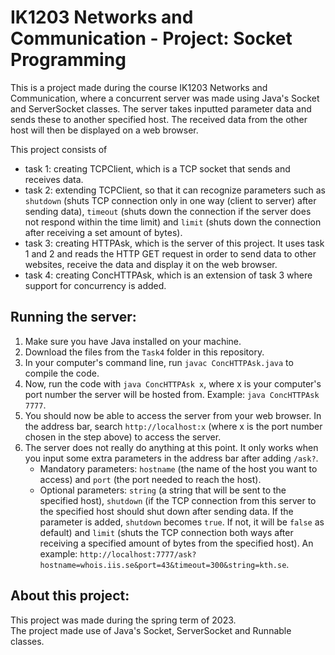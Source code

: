 # IK1203 Networks and Communication - Project: Socket Programming
<!--This is a repository for a project in the course IK1203 Networks and Communcation spring term 2023. The repository should contain all tasks for the project and will be updated during the course of the project. This repository is made as way to keep all tasks and their source code collected in one place.

This project was made by Roy L.-->

This is a project made during the course IK1203 Networks and Communication, where a concurrent server was made using Java's Socket and ServerSocket classes. The server takes inputted parameter data and sends these to another specified host. The received data from the other host will then be displayed on a web browser. 
  
This project consists of
 - task 1: creating TCPClient, which is a TCP socket that sends and receives data.
 - task 2: extending TCPClient, so that it can recognize parameters such as `shutdown` (shuts TCP connection only in one way (client to server) after sending data), `timeout` (shuts down the connection if the server does not respond within the time limit) and `limit` (shuts down the connection after receiving a set amount of bytes).
 - task 3: creating HTTPAsk, which is the server of this project. It uses task 1 and 2 and reads the HTTP GET request in order to send data to other websites, receive the data and display it on the web browser.
 - task 4: creating ConcHTTPAsk, which is an extension of task 3 where support for concurrency is added.

## Running the server:
 1. Make sure you have Java installed on your machine.
 2. Download the files from the `Task4` folder in this repository.
 3. In your computer's command line, run `javac ConcHTTPAsk.java` to compile the code.
 4. Now, run the code with `java ConcHTTPAsk x`, where x is your computer's port number the server will be hosted from. Example: `java ConcHTTPAsk 7777`.
 5. You should now be able to access the server from your web browser. In the address bar, search `http://localhost:x` (where x is the port number chosen in the step above) to access the server.
 6. The server does not really do anything at this point. It only works when you input some extra parameters in the address bar after adding `/ask?`. 
    - Mandatory parameters: `hostname` (the name of the host you want to access) and `port` (the port needed to reach the host). 
    - Optional parameters: `string` (a string that will be sent to the specified host), `shutdown` (if the TCP connection from this server to the specified host should shut down after sending data. If the parameter is added, `shutdown` becomes `true`. If not, it will be `false` as default) and `limit` (shuts the TCP connection both ways after receiving a specified amount of bytes from the specified host).
    An example: `http://localhost:7777/ask?hostname=whois.iis.se&port=43&timeout=300&string=kth.se`.

## About this project:
This project was made during the spring term of 2023.  
The project made use of Java's Socket, ServerSocket and Runnable classes. 
